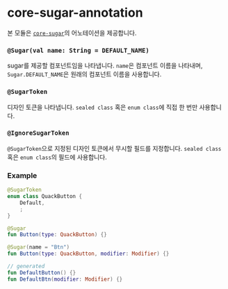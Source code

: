 # core-sugar-annotation

본 모듈은 [`core-sugar`](../core-sugar)의 어노테이션을 제공합니다.

### `@Sugar(val name: String = DEFAULT_NAME)`

sugar를 제공할 컴포넌트임을 나타냅니다. `name`은 컴포넌트 이름을 나타내며, `Sugar.DEFAULT_NAME`은 원래의 컴포넌트 이름을 사용합니다.

### `@SugarToken`

디자인 토큰을 나타냅니다. `sealed class` 혹은 `enum class`에 직접 한 번만 사용합니다.

### `@IgnoreSugarToken`

`@SugarToken`으로 지정된 디자인 토큰에서 무시할 필드를 지정합니다. `sealed class` 혹은 `enum class`의 필드에 사용합니다.

### Example

```kotlin
@SugarToken
enum class QuackButton {
    Default,
    ;
}

@Sugar
fun Button(type: QuackButton) {}

@Sugar(name = "Btn")
fun Button(type: QuackButton, modifier: Modifier) {}

// generated
fun DefaultButton() {}
fun DefaultBtn(modifier: Modifier) {}
```

